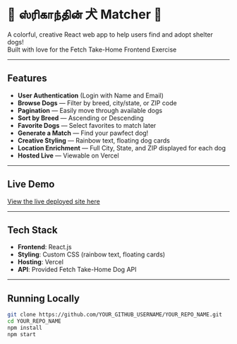 # 🐾 ஸ்ரிகாந்தின் 犬 Matcher 🐾

A colorful, creative React web app to help users find and adopt shelter dogs!  
Built with love for the Fetch Take-Home Frontend Exercise 

---

## Features

- **User Authentication** (Login with Name and Email)
- **Browse Dogs** — Filter by breed, city/state, or ZIP code
- **Pagination** — Easily move through available dogs
- **Sort by Breed** — Ascending or Descending
- **Favorite Dogs** — Select favorites to match later
- **Generate a Match** — Find your pawfect dog!
- **Creative Styling** — Rainbow text, floating dog cards
- **Location Enrichment** — Full City, State, and ZIP displayed for each dog
- **Hosted Live** — Viewable on Vercel

---

## Live Demo

[View the live deployed site here](https://your-deployed-site-url.vercel.app/)

---

## Tech Stack

- **Frontend**: React.js
- **Styling**: Custom CSS (rainbow text, floating cards)
- **Hosting**: Vercel
- **API**: Provided Fetch Take-Home Dog API

---

## Running Locally

```bash
git clone https://github.com/YOUR_GITHUB_USERNAME/YOUR_REPO_NAME.git
cd YOUR_REPO_NAME
npm install
npm start
